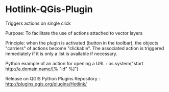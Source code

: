 Hotlink-QGis-Plugin
===================

Triggers actions on single click

Purpose: To facilitate the use of actions attached to vector layers

Principle: when the plugin is activated (button in the toolbar), the objects "carriers" of actions become "clickable". The associated action is triggered immediately if it is only a list is available if necessary.

Python example of an action for opening a URL : os.system("start http://a.domain.name/[% \"id\" %]")

Release on QGIS Python Plugins Repository : http://plugins.qgis.org/plugins/Hotlink/